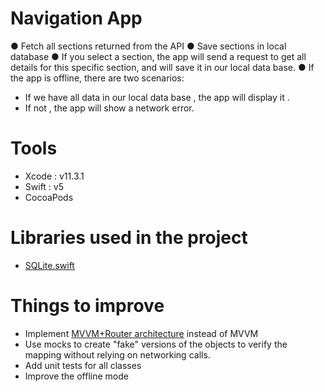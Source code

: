 # Navigation App

● Fetch all sections returned from the API
● Save sections in local database 
● If you select a section, the app will send a request to get all details for this specific section, and will save it in our local data base.
● If the app is offline, there are two scenarios:
- If we have all data in our local data base , the app will display it .
- If not , the app will show a network error. 

# Tools

  - Xcode : v11.3.1
  - Swift : v5
  - CocoaPods

# Libraries used in the project

- [SQLite.swift](https://github.com/stephencelis/SQLite.swift)

# Things to improve

-  Implement [MVVM+Router architecture](https://medium.com/rosberryapps/the-flexible-routing-approach-in-an-ios-app-eb4b05aa7f52) instead of MVVM
-  Use mocks to create "fake" versions of the objects to verify the mapping without relying on networking  calls.
- Add unit tests  for all classes
- Improve the offline mode
